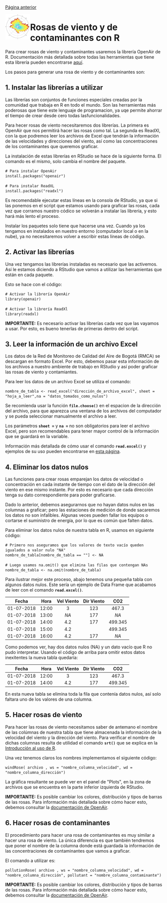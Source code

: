 [Página anterior](../README.md)

<img src="../IMG/WROSE.jpg" align="left" width="80">

# Rosas de viento y de contaminantes con R
Para crear rosas de viento y contaminantes usaremos la librería OpenAir de R. Documentación más detallada sobre todas las herramientas que tiene esta librería pueden encontrarse [aquí](https://bookdown.org/david_carslaw/openair/).

Los pasos para generar una rosa de viento y de contaminantes son:

## 1. Instalar las librerías a utilizar
Las librerías son conjuntos de funciones especiales creadas por la comunidad que trabaja en R en todo el mundo. Son las herramientas más poderosas que tiene este lenguaje de programacion, ya uqe permite ahorrar el tiempo de crear desde cero todas lasfuncionalidades.

Para hecer rosas de viento necesitaremos dos librerías. La primera es OpenAir que nos permitirá hacer las rosas como tal. La segunda es ReadXl, con la que podremos leer los archivos de Excel que tendrán la información de las velocidades y direcciones del viento, así como las concentraciones de los contaminantes que queremos graficar.

La instalación de estas librerías en RStudio se hace de la siguiente forma. El comando es el mismo, solo cambia el nombre del paquete.
```
# Para instalar OpenAir
install.packages("openair")

# Para instalar ReadXL
install.packages("readxl")
```
Es recomendable ejecutar estas líneas en la consola de RStudio, ya que si las ponemos en el script que estamos usando para graficar las rosas, cada vez que corramos nuestro códico se volverán a instalar las librería, y esto hará más lento el proceso.

Instalar los paquetes solo tiene que hacerse una vez. Cuando ya los tengamos en instalados en nuestro entorno (computador local o en la nube), ya no necesitaremos volver a escribir estas líneas de código.

## 2. Activar las librerías
Una vez tengamos las librerías instaladas es necesario que las activemos. Así le estamos diciendo a RStudio que vamos a utilizar las herramientas que están en cada paquete.

Esto se hace con el código:
```
# Activar la librería OpenAir
library(openair)

# Activar la librería ReadXl
library(readxl)
```
**IMPORTANTE:** Es necesario activar las librerías cada vez que las vayamos a usar. Por esto, es bueno tenerlas de primeras dentro del script.

## 3. Leer la información de un archivo Excel
Los datos de la Red de Monitoreo de Calidad del Aire de Bogotá (RMCA) se descargan en formato Excel. Por esto, debemos pasar esta información de los archivos a nuestro ambiente de trabajo en RStudio y así poder graficar las rosas de viento y contamiantes.

Para leer los datos de un archivo Excel se utiliza el comando:
```
nombre_de_tabla <- read_excel("dirección_de_archivo_excel", sheet = "hoja_a_leer",na = "datos_tomados_como_nulos")
```
Se recomienda usar la función **`file.choose()`** en el espacion de la dirección del archivo, para que aparezca una ventana de los archivos del computador y se pueda seleccionar manualmente el archivo a leer.

Los parámetros **`sheet =`** y **`na =`** no son obligatorios para leer el archivo Excel, pero son recomendables para tener mayor control de la información que se guardará en la variable.

Información más detallada de cómo usar el comando **`read.excel()`** y ejemplos de su uso pueden encontrarse en [esta página](https://www.rdocumentation.org/packages/readxl/versions/1.3.1/topics/read_excel).

## 4. Eliminar los datos nulos
Las funciones para crear rosas emparejan los datos de velocidad o concentración en cada instante de tiempo con el dato de la dirección del viento en ese mismo instante. Por esto es necesario que cada dirección tenga su dato correspondiente para poder graficarse.

Dado lo anterior, debemos asegurarnos que no hayan datos nulos en las columnas a graficar; pero las estaciones de medición de donde sacaremos los datos no son infalibles. Algunas veces pueden fallar los equipos o cortarse el suministro de energía, por lo que es común que falten datos.

Para eliminar los datos nulos de nuestra tabla en R, usamos en siguiente código:
```
# Primero nos aseguramos que los valores de texto vacío queden igualados a valor nulo "NA"
nombre_de_tabla[nombre_de_tabla == ""] <- NA

# Luego usamos na.omit() que elimina las filas que contengan NAs
nombre_de_tabla <- na.omit(nombre_de_tabla)
```
Para ilustrar mejor este proceso, abajo tenemos una pequeña tabla con algunos datos nulos. Este sería un ejemplo de Data Frame que acabamos de leer con el comando **`read.excel()`**.

|   Fecha    | Hora  | Vel Viento | Dir Viento |   CO2   |
| :--------: | :---: | :--------: | :--------: | :-----: |
| 01-07-2018 | 12:00 |     3      |    123     |  467.3  |
| 01-07-2018 | 13:00 |    *NA*    |    177     |  *NA*   |
| 01-07-2018 | 14:00 |    4.2     |    177     | 499.345 |
| 01-07-2018 | 15:00 |    4.2     |            | 499.345 |
| 01-07-2018 | 16:00 |    4.2     |    177     |  *NA*   |

Como podemos ver, hay dos datos nulos (NA) y un dato vacío que R no pudo interpretar. Usando el código de arriba para omitir estos datos inexitentes la nueva tabla quedaría:

|   Fecha    | Hora  | Vel Viento | Dir Viento |   CO2   |
| :--------: | :---: | :--------: | :--------: | :-----: |
| 01-07-2018 | 12:00 |     3      |    123     |  467.3  |
| 01-07-2018 | 14:00 |    4.2     |    177     | 499.345 |

En esta nueva tabla se elimina toda la fila que contenía datos nulos, así solo faltara uno de los valores de una columna.

## 5. Hacer rosas de viento
Para hacer las rosas de viento necesitamos saber de antemano el nombre de las colúmnas de nuestra tabla que tiene almacenada la información de la velocidad del viento y la dirección del viento. Para verificar el nombre de dichas columnas resulta de utilidad el comando **`srt()`** que se explica en la [Introducción al uso de R](introduccion_uso_R.md).

Una vez tenemos claros los nombres implementamos el siguiente código:
```
windRose( archivo , ws = "nombre_columna_velocidad", wd = "nombre_columna_dirección")
```
La gráfica resultante se puede ver en el panel de "Plots", en la zona de archivos que se encuentra en la parte inferior izquierda de RStudio.

**IMPORTANTE:** Es posible cambiar los colores, distribución y tipos de barras de las rosas. Para información más detallada sobre cómo hacer esto, debemos consultar la [documentación de OpenAir](https://bookdown.org/david_carslaw/openair/).

## 6. Hacer rosas de contaminantes
El procedimiento para hacer una rosa de contaminantes es muy similar a hacer una rosa de viento. La única diferencia es que también tendremos que poner el nombre de la columna donde está guardada la información de las concentraciones de contaminantes que vamos a graficar. 

El comando a utilizar es:
```
pollutionRose( archivo , ws = "nombre_columna_velocidad", wd = "nombre_columna_dirección", pollutant = "nombre_columna_contaminante")
```
**IMPORTANTE:** Es posible cambiar los colores, distribución y tipos de barras de las rosas. Para información más detallada sobre cómo hacer esto, debemos consultar la [documentación de OpenAir](https://bookdown.org/david_carslaw/openair/).